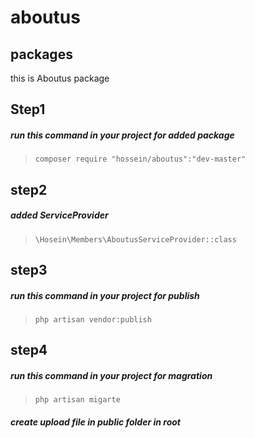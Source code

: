# aboutus
## packages
this is Aboutus package
## Step1
##### run this command in your project for added package
>`composer require "hossein/aboutus":"dev-master"`
## step2
##### added ServiceProvider
>`\Hosein\Members\AboutusServiceProvider::class`
## step3
##### run this command in your project for publish
>`php artisan vendor:publish`
## step4
##### run this command in your project for magration
>`php artisan migarte`
##### create upload file in public folder in root
